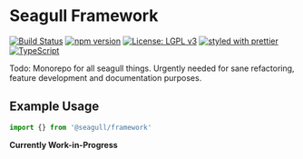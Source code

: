 # Seagull Framework

[![Build Status](https://travis-ci.org/seagull-js/framework.svg?branch=master)](https://travis-ci.org/seagull-js/framework)
[![npm version](https://badge.fury.io/js/%40seagull%2Fframework.svg)](https://badge.fury.io/js/%40seagull%2Fframework)
[![License: LGPL v3](https://img.shields.io/badge/License-LGPL%20v3-blue.svg)](http://www.gnu.org/licenses/lgpl-3.0)
[![styled with prettier](https://img.shields.io/badge/styled_with-prettier-ff69b4.svg)](https://github.com/prettier/prettier)
[![TypeScript](https://badges.frapsoft.com/typescript/code/typescript.svg?v=101)](https://github.com/ellerbrock/typescript-badges/)

Todo: Monorepo for all seagull things. Urgently needed for sane refactoring, feature development and documentation purposes.

## Example Usage

```typescript
import {} from '@seagull/framework'
```

**Currently Work-in-Progress**
